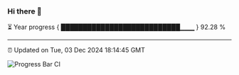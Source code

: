 ### Hi there 👋

⏳ Year progress { ███████████████████████████▁▁▁ } 92.28 %

---

⏰ Updated on Tue, 03 Dec 2024 18:14:45 GMT

![Progress Bar CI](https://github.com/code-lakshay/GitHub-Actions-Demo/workflows/Progress%20Bar%20CI/badge.svg)
